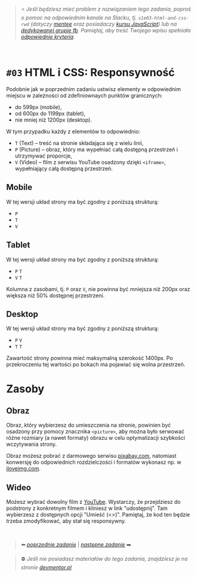 
> :star: *Jeśli będziesz mieć problem z rozwiązaniem tego zadania, poproś o pomoc na odpowiednim kanale na Slacku, tj. `s1e03-html-and-css-rwd` (dotyczy [mentee](https://devmentor.pl/mentoring-javascript/) oraz posiadaczy [kursu JavaScript](https://devmentor.pl/p/javascript-for-beginners/)) lub na [dedykowanej grupie fb](https://www.facebook.com/groups/155234921740033). Pamiętaj, aby treść Twojego wpisu spełniała [odpowiednie kryteria](https://devmentor.pl/jak-prosic-o-pomoc/).*

&nbsp;

# `#03` HTML i CSS: Responsywność

Podobnie jak w poprzednim zadaniu ustwisz elementy w odpowiednim miejscu w zależności od zdefiniownaych punktów granicznych:
- do 599px (mobile),
- od 600px do 1199px (tablet),
- nie mniej niż 1200px (desktop).

W tym przypadku każdy z elementów to odpowiednio:
- `T` (Text) – treść na stronie składająca się z wielu linii,
- `P` (Picture) – obraz, który ma wypełniać całą dostępną przestrzeń i utrzymywać proporcje,
- `V` (Video) – film z serwisu YouTube osadzony dzięki `<iframe>`, wypełniający całą dostępną przestrzeń.

## Mobile

W tej wersji układ strony ma być zgodny z poniższą strukturą:

- `P`
- `T`
- `V`

## Tablet

W tej wersji układ strony ma być zgodny z poniższą strukturą:

- `P` `T`
- `V` `T`

Kolumna z zasobami, tj. `P` oraz `V`, nie powinna być mniejsza niż 200px oraz większa niż 50% dostępnej przestrzeni.

## Desktop

W tej wersji układ strony ma być zgodny z poniższą strukturą:

- `P` `V`
- `T` `T`

Zawartość strony powinna mieć maksymalną szerokość 1400px. Po przekroczeniu tej wartości po bokach ma pojawiać się wolna przestrzeń.


# Zasoby

## Obraz

Obraz, który wybierzesz do umieszczenia na stronie, powinien być osadzony przy pomocy znacznika `<picture>`, aby można było serwować różne rozmiary (a nawet formaty) obrazu w celu optymalizacji szybkości wczytywania strony.

Obraz możesz pobrać z darmowego serwisu [pixabay.com](https://pixabay.com/pl/), natomiast konwersję do odpowiednich rozdzielczości i formatów wykonasz np. w  [iloveimg.com](https://www.iloveimg.com/).

## Wideo

Możesz wybrać dowolny film z [YouTube](https://www.youtube.com/). Wystarczy, że przejdziesz do podstrony z konkretnym filmem i kliniesz w link "udostępnij". Tam wybierzesz z dostępnych opcji "Umieść (<>)". Pamiętaj, że kod ten będzie trzeba zmodyfikować, aby stał się responsywny.


&nbsp;

> :arrow_left: [*poprzednie zadanie*](./../02) | [*następne zadanie*](./../04) :arrow_right:

> :no_entry: *Jeśli nie posiadasz materiałów do tego zadania, znajdziesz je na stronie [devmentor.pl](https://devmentor.pl/p/html-and-css-rwd/)*
